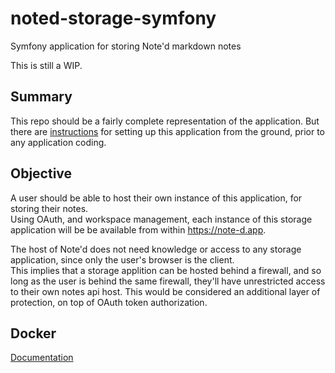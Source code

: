 # noted-storage-symfony
Symfony application for storing Note'd markdown notes

This is still a WIP.

## Summary

This repo should be a fairly complete representation of the application. But there are [instructions](docs/App-Setup.md)
for setting up this application from the ground, prior to any application coding.

## Objective

A user should be able to host their own instance of this application, for storing their notes.  
Using OAuth, and workspace management, each instance of this storage application will be be available from within https://note-d.app.

The host of Note'd does not need knowledge or access to any storage application, since only the user's browser is the client.  
This implies that a storage applition can be hosted behind a firewall, and so long as the user is behind the same firewall, they'll have
unrestricted access to their own notes api host. This would be considered an additional layer of protection, on top of OAuth token
authorization.

## Docker

[Documentation](docs/Docker.md)
